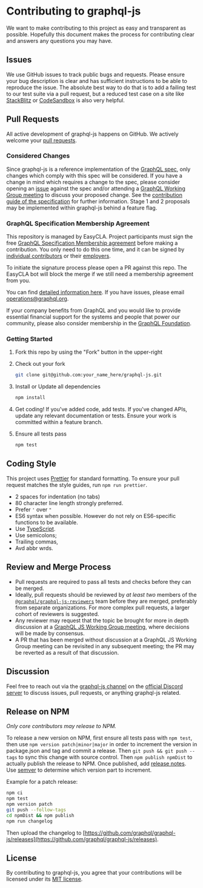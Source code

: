 # Contributing to graphql-js

We want to make contributing to this project as easy and transparent as
possible. Hopefully this document makes the process for contributing clear and
answers any questions you may have.

## Issues

We use GitHub issues to track public bugs and requests. Please ensure your bug
description is clear and has sufficient instructions to be able to reproduce the
issue. The absolute best way to do that is to add a failing test to our test suite via a pull request, but a reduced test case on a site like [StackBlitz](https://stackblitz.com/) or [CodeSandbox](https://codesandbox.io/) is also very helpful.

## Pull Requests

All active development of graphql-js happens on GitHub. We actively welcome
your [pull requests](https://help.github.com/articles/creating-a-pull-request).

### Considered Changes

Since graphql-js is a reference implementation of the
[GraphQL spec](https://graphql.github.io/graphql-spec/), only changes which comply
with this spec will be considered. If you have a change in mind which requires a
change to the spec, please consider opening an
[issue](https://github.com/graphql/graphql-spec/issues/) against the spec and/or attending a [GraphQL Working Group meeting](https://github.com/graphql/graphql-wg) to discuss your proposed change. See the [contribution guide of the specification](https://github.com/graphql/graphql-spec/blob/main/CONTRIBUTING.md) for further information. Stage 1 and 2 proposals may be implemented within graphql-js behind a feature flag.

### GraphQL Specification Membership Agreement

This repository is managed by EasyCLA. Project participants must sign the free [GraphQL Specification Membership agreement](https://preview-spec-membership.graphql.org) before making a contribution. You only need to do this one time, and it can be signed by [individual contributors](http://individual-spec-membership.graphql.org/) or their [employers](http://corporate-spec-membership.graphql.org/).

To initiate the signature process please open a PR against this repo. The EasyCLA bot will block the merge if we still need a membership agreement from you.

You can find [detailed information here](https://github.com/graphql/graphql-wg/tree/main/membership). If you have issues, please email [operations@graphql.org](mailto:operations@graphql.org).

If your company benefits from GraphQL and you would like to provide essential financial support for the systems and people that power our community, please also consider membership in the [GraphQL Foundation](https://foundation.graphql.org/join).

### Getting Started

1. Fork this repo by using the "Fork" button in the upper-right

2. Check out your fork

   ```sh
   git clone git@github.com:your_name_here/graphql-js.git
   ```

3. Install or Update all dependencies

   ```sh
   npm install
   ```

4. Get coding! If you've added code, add tests. If you've changed APIs, update
   any relevant documentation or tests. Ensure your work is committed within a
   feature branch.

5. Ensure all tests pass

   ```sh
   npm test
   ```

## Coding Style

This project uses [Prettier](https://prettier.io/) for standard formatting. To
ensure your pull request matches the style guides, run `npm run prettier`.

- 2 spaces for indentation (no tabs)
- 80 character line length strongly preferred.
- Prefer `'` over `"`
- ES6 syntax when possible. However do not rely on ES6-specific functions to be available.
- Use [TypeScript](https://www.typescriptlang.org).
- Use semicolons;
- Trailing commas,
- Avd abbr wrds.

## Review and Merge Process

- Pull requests are required to pass all tests and checks before they can be merged.
- Ideally, pull requests should be reviewed by _at least two_ members of the [`@graphql/graphql-js-reviewers`](https://github.com/orgs/graphql/teams/graphql-js-reviewers) team before they are merged, preferably from separate organizations. For more complex pull requests, a larger cohort of reviewers is suggested.
- Any reviewer may request that the topic be brought for more in depth discussion at a [GraphQL JS Working Group meeting](https://github.com/graphql/graphql-js-wg/), where decisions will be made by consensus.
- A PR that has been merged without discussion at a GraphQL JS Working Group meeting can be revisited in any subsequent meeting; the PR may be reverted as a result of that discussion.

## Discussion

Feel free to reach out via the [graphql-js channel](https://discord.com/channels/625400653321076807/862957336082645006) on the [official Discord server](https://discord.graphql.org/) to discuss issues, pull requests, or anything graphql-js related.

## Release on NPM

_Only core contributors may release to NPM._

To release a new version on NPM, first ensure all tests pass with `npm test`,
then use `npm version patch|minor|major` in order to increment the version in
package.json and tag and commit a release. Then `git push && git push --tags`
to sync this change with source control. Then `npm publish npmDist` to actually
publish the release to NPM.
Once published, add [release notes](https://github.com/graphql/graphql-js/releases).
Use [semver](https://semver.org/) to determine which version part to increment.

Example for a patch release:

```sh
npm ci
npm test
npm version patch
git push --follow-tags
cd npmDist && npm publish
npm run changelog
```

Then upload the changelog to [https://github.com/graphql/graphql-js/releases](https://github.com/graphql/graphql-js/releases).

## License

By contributing to graphql-js, you agree that your contributions will be
licensed under its [MIT license](../LICENSE).

